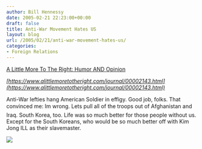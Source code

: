 ```yaml
---
author: Bill Hennessy
date: 2005-02-21 22:23:00+00:00
draft: false
title: Anti-War Movement Hates US
layout: blog
url: /2005/02/21/anti-war-movement-hates-us/
categories:
- Foreign Relations
---
```


[A Little More To The Right: Humor AND Opinion](https://www.alittlemoretotheright.com/journal/00002143.html)




_[https://www.alittlemoretotheright.com/journal/00002143.html](https://www.alittlemoretotheright.com/journal/00002143.html)_







Anti-War lefties hang American Soldier in effigy. Good job, folks. That convinced me: Im wrong. Lets pull all of the troops out of Afghanistan and Iraq. South Korea, too. Life was so much better for those people without us. Except for the South Koreans, who would be so much better off with Kim Jong ILL as their slavemaster.




![](https://blog.billhennessy.com/aggbug.aspx?PostID=1174)

